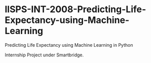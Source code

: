 # llSPS-INT-2008-Predicting-Life-Expectancy-using-Machine-Learning
Predicting Life Expectancy using Machine Learning in Python

Internship Project under Smartbridge.
